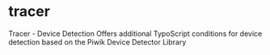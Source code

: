 # tracer

Tracer - Device Detection
Offers additional TypoScript conditions for device detection based on the Piwik Device Detector Library